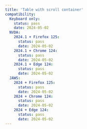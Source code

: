```yaml
---
title: 'Table with scroll container'
compatibility:
  Keyboard only:
    status: pass
    date: 2024-05-02
  NVDA:
    2024.1 + Firefox 125:
      status: pass
      date: 2024-05-02
    2024.1 + Chrome 124:
      status: pass
      date: 2024-05-02
    2024.1 + Edge 124:
      status: pass
      date: 2024-05-02
  JAWS:
    2024 + Firefox 125:
      status: pass
      date: 2024-05-02
    2024 + Chrome 124:
      status: pass
      date: 2024-05-02
    2024 + Edge 124:
      status: pass
      date: 2024-05-02
---
```

